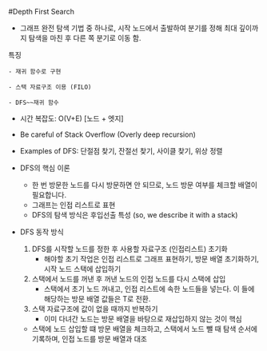 #Depth First Search

- 그래프 완전 탐색 기법 중 하나로, 시작 노드에서 출발하여 분기를 정해 최대 깊이까지 탐색을 마친 후 다른 쪽 분기로 이동 함.

특징 

	- 재귀 함수로 구현

	- 스택 자료구조 이용 (FILO)
	
	- DFS~~재귀 함수
	
- 시간 복잡도: O(V+E) [노드 + 엣지]

- Be careful of Stack Overflow (Overly deep recursion)

- Examples of DFS: 단절점 찾기, 잔절선 찾기, 사이클 찾기, 위상 정렬

- DFS의 핵심 이론

	- 한 번 방문한 노드를 다시 방문하면 안 되므로, 노드 방문 여부를 체크할 배열이 필요합니다.
	- 그래프는 인접 리스트로 표현
	- DFS의 탐색 방식은 후입선출 특성 (so, we describe it with a stack)

- DFS 동작 방식
	
	1. DFS를 시작할 노드를 정한 후 사용할 자료구조 (인접리스트) 초기화
		- 해야할 초기 작업은 인접 리스트로 그래프 표현하기, 방문 배열 초기화하기, 시작 노드 스택에 삽입하기
	2. 스택에서 노드를 꺼낸 후 꺼낸 노드의 인접 노드를 다시 스택에 삽입
		- 스택에서 초기 노드 꺼내고, 인접 리스트에 속한 노드들을 넣는다. 이 들에 해당하는 방문 배열 값들은 T로 전환.
	3. 스택 자료구조에 값이 없을 때까지 반복하기
		- 이미 다녀간 노드는 방문 배열을 바탕으로 재삽입하지 않는 것이 핵심
		
	* 스택에 노드 삽입할 떄 방문 배열을 체크하고, 스택에서 노드 뺄 때 탐색 순서에 기록하며, 인접 노드를 방문 배열과 대조
	
